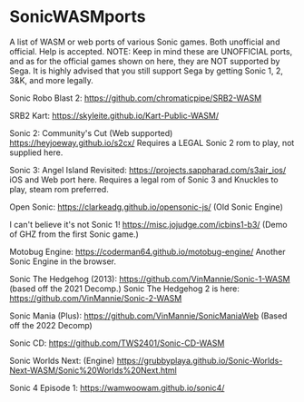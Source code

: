 # SonicWASMports
A list of WASM or web ports of various Sonic games. Both unofficial and official. Help is accepted.
NOTE: Keep in mind these are UNOFFICIAL ports, and as for the official games shown on here, they are NOT supported by Sega. It is highly advised that you still support Sega by getting Sonic 1, 2, 3&K, and more legally.

Sonic Robo Blast 2: https://github.com/chromaticpipe/SRB2-WASM

SRB2 Kart: https://skyleite.github.io/Kart-Public-WASM/

Sonic 2: Community's Cut (Web supported) https://heyjoeway.github.io/s2cx/  Requires a LEGAL Sonic 2 rom to play, not supplied here.

Sonic 3: Angel Island Revisited: https://projects.sappharad.com/s3air_ios/ iOS and Web port here. Requires a legal rom of Sonic 3 and Knuckles to play, steam rom preferred.

Open Sonic: https://clarkeadg.github.io/opensonic-js/ (Old Sonic Engine)

I can't believe it's not Sonic 1! https://misc.jojudge.com/icbins1-b3/ (Demo of GHZ from the first Sonic game.)

Motobug Engine: https://coderman64.github.io/motobug-engine/ Another Sonic Engine in the browser.

Sonic The Hedgehog (2013): https://github.com/VinMannie/Sonic-1-WASM (based off the 2021 Decomp.)
Sonic The Hedgehog 2 is here: https://github.com/VinMannie/Sonic-2-WASM

Sonic Mania (Plus): https://github.com/VinMannie/SonicManiaWeb (Based off the 2022 Decomp)

Sonic CD: https://github.com/TWS2401/Sonic-CD-WASM

Sonic Worlds Next: (Engine) https://grubbyplaya.github.io/Sonic-Worlds-Next-WASM/Sonic%20Worlds%20Next.html

Sonic 4 Episode 1: https://wamwoowam.github.io/sonic4/

